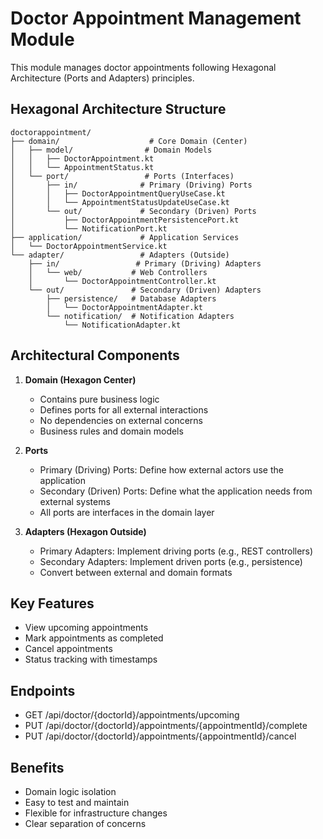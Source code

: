 # Doctor Appointment Management Module

This module manages doctor appointments following Hexagonal Architecture (Ports and Adapters) principles.

## Hexagonal Architecture Structure

```
doctorappointment/
├── domain/                    # Core Domain (Center)
│   ├── model/                # Domain Models
│   │   ├── DoctorAppointment.kt
│   │   └── AppointmentStatus.kt
│   └── port/                 # Ports (Interfaces)
│       ├── in/              # Primary (Driving) Ports
│       │   ├── DoctorAppointmentQueryUseCase.kt
│       │   └── AppointmentStatusUpdateUseCase.kt
│       └── out/             # Secondary (Driven) Ports
│           ├── DoctorAppointmentPersistencePort.kt
│           └── NotificationPort.kt
├── application/             # Application Services
│   └── DoctorAppointmentService.kt
└── adapter/                 # Adapters (Outside)
	├── in/                 # Primary (Driving) Adapters
	│   └── web/           # Web Controllers
	│       └── DoctorAppointmentController.kt
	└── out/               # Secondary (Driven) Adapters
		├── persistence/   # Database Adapters
		│   └── DoctorAppointmentAdapter.kt
		└── notification/  # Notification Adapters
			└── NotificationAdapter.kt
```

## Architectural Components

1. **Domain (Hexagon Center)**
   - Contains pure business logic
   - Defines ports for all external interactions
   - No dependencies on external concerns
   - Business rules and domain models

2. **Ports**
   - Primary (Driving) Ports: Define how external actors use the application
   - Secondary (Driven) Ports: Define what the application needs from external systems
   - All ports are interfaces in the domain layer

3. **Adapters (Hexagon Outside)**
   - Primary Adapters: Implement driving ports (e.g., REST controllers)
   - Secondary Adapters: Implement driven ports (e.g., persistence)
   - Convert between external and domain formats

## Key Features
- View upcoming appointments
- Mark appointments as completed
- Cancel appointments
- Status tracking with timestamps

## Endpoints
- GET /api/doctor/{doctorId}/appointments/upcoming
- PUT /api/doctor/{doctorId}/appointments/{appointmentId}/complete
- PUT /api/doctor/{doctorId}/appointments/{appointmentId}/cancel

## Benefits
- Domain logic isolation
- Easy to test and maintain
- Flexible for infrastructure changes
- Clear separation of concerns